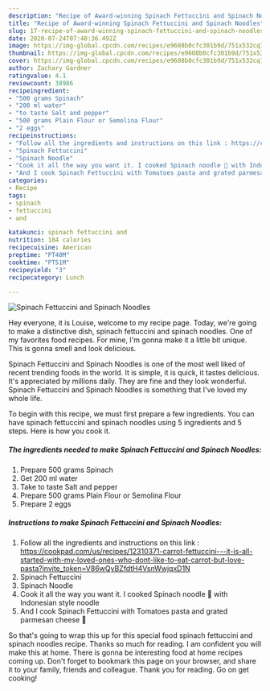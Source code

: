 ```yaml
---
description: "Recipe of Award-winning Spinach Fettuccini and Spinach Noodles"
title: "Recipe of Award-winning Spinach Fettuccini and Spinach Noodles"
slug: 17-recipe-of-award-winning-spinach-fettuccini-and-spinach-noodles
date: 2020-07-24T07:48:36.492Z
image: https://img-global.cpcdn.com/recipes/e9608b0cfc301b9d/751x532cq70/spinach-fettuccini-and-spinach-noodles-recipe-main-photo.jpg
thumbnail: https://img-global.cpcdn.com/recipes/e9608b0cfc301b9d/751x532cq70/spinach-fettuccini-and-spinach-noodles-recipe-main-photo.jpg
cover: https://img-global.cpcdn.com/recipes/e9608b0cfc301b9d/751x532cq70/spinach-fettuccini-and-spinach-noodles-recipe-main-photo.jpg
author: Zachary Gardner
ratingvalue: 4.1
reviewcount: 38986
recipeingredient:
- "500 grams Spinach"
- "200 ml water"
- "to taste Salt and pepper"
- "500 grams Plain Flour or Semolina Flour"
- "2 eggs"
recipeinstructions:
- "Follow all the ingredients and instructions on this link : https://cookpad.com/us/recipes/12310371-carrot-fettuccini---it-is-all-started-with-my-loved-ones-who-dont-like-to-eat-carrot-but-love-pasta?invite_token=V86wQyBZfdtH4VsnWwjqxD1N"
- "Spinach Fettuccini"
- "Spinach Noodle"
- "Cook it all the way you want it. I cooked Spinach noodle 🍲 with Indonesian style noodle"
- "And I cook Spinach Fettuccini with Tomatoes pasta and grated parmesan cheese 🧀"
categories:
- Recipe
tags:
- spinach
- fettuccini
- and

katakunci: spinach fettuccini and 
nutrition: 184 calories
recipecuisine: American
preptime: "PT40M"
cooktime: "PT51M"
recipeyield: "3"
recipecategory: Lunch

---
```



![Spinach Fettuccini and Spinach Noodles](https://img-global.cpcdn.com/recipes/e9608b0cfc301b9d/751x532cq70/spinach-fettuccini-and-spinach-noodles-recipe-main-photo.jpg)

Hey everyone, it is Louise, welcome to my recipe page. Today, we're going to make a distinctive dish, spinach fettuccini and spinach noodles. One of my favorites food recipes. For mine, I'm gonna make it a little bit unique. This is gonna smell and look delicious.

Spinach Fettuccini and Spinach Noodles is one of the most well liked of recent trending foods in the world. It is simple, it is quick, it tastes delicious. It's appreciated by millions daily. They are fine and they look wonderful. Spinach Fettuccini and Spinach Noodles is something that I've loved my whole life.




To begin with this recipe, we must first prepare a few ingredients. You can have spinach fettuccini and spinach noodles using 5 ingredients and 5 steps. Here is how you cook it.

<!--inarticleads1-->

##### The ingredients needed to make Spinach Fettuccini and Spinach Noodles:

1. Prepare 500 grams Spinach
1. Get 200 ml water
1. Take to taste Salt and pepper
1. Prepare 500 grams Plain Flour or Semolina Flour
1. Prepare 2 eggs




<!--inarticleads2-->

##### Instructions to make Spinach Fettuccini and Spinach Noodles:

1. Follow all the ingredients and instructions on this link : https://cookpad.com/us/recipes/12310371-carrot-fettuccini---it-is-all-started-with-my-loved-ones-who-dont-like-to-eat-carrot-but-love-pasta?invite_token=V86wQyBZfdtH4VsnWwjqxD1N
1. Spinach Fettuccini
1. Spinach Noodle
1. Cook it all the way you want it. I cooked Spinach noodle 🍲 with Indonesian style noodle
1. And I cook Spinach Fettuccini with Tomatoes pasta and grated parmesan cheese 🧀




So that's going to wrap this up for this special food spinach fettuccini and spinach noodles recipe. Thanks so much for reading. I am confident you will make this at home. There is gonna be interesting food at home recipes coming up. Don't forget to bookmark this page on your browser, and share it to your family, friends and colleague. Thank you for reading. Go on get cooking!
